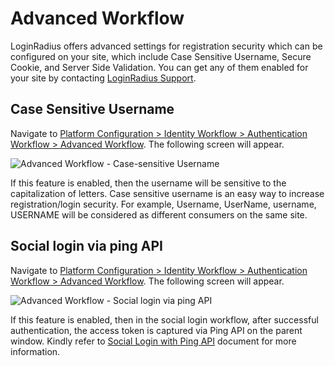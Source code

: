 # Advanced Workflow

LoginRadius offers advanced settings for registration security which can be configured on your site, which include Case Sensitive Username, Secure Cookie, and Server Side Validation. You can get any of them enabled for your site by contacting [LoginRadius Support](https://adminconsole.loginradius.com/support/tickets/open-a-new-ticket).

## Case Sensitive Username

Navigate to [Platform Configuration \> Identity Workflow \> Authentication Workflow \> Advanced Workflow](https://adminconsole.loginradius.com/platform-configuration/identity-workflow/authentication-workflow/advanced-workflow). The following screen will appear.

![Advanced Workflow - Case-sensitive Username](https://apidocs.lrcontent.com/images/Advanced-Workflow---Case-sensitive-Username_239616281ff38236492.30569322.png "Advanced Workflow - Case-sensitive Username")

If this feature is enabled, then the username will be sensitive to the capitalization of letters. Case sensitive username is an easy way to increase registration/login security. For example, Username, UserName, username, USERNAME will be considered as different consumers on the same site.

## Social login via ping API

Navigate to [Platform Configuration \> Identity Workflow > Authentication Workflow \> Advanced Workflow](https://adminconsole.loginradius.com/platform-configuration/identity-workflow/authentication-workflow/advanced-workflow). The following screen will appear.

![Advanced Workflow - Social login via ping API](https://apidocs.lrcontent.com/images/Advanced-Workflow---Social-login-via-ping-API_325496281ffaec7daf5.68545325.png "Advanced Workflow - Social login via ping API")

If this feature is enabled, then in the social login workflow, after successful authentication, the access token is captured via Ping API on the parent window. Kindly refer to [Social Login with Ping API](https://www.loginradius.com/docs/api/v2/customer-identity-api/social-login/getting-started/#socialloginwithpingapi3) document for more information.
